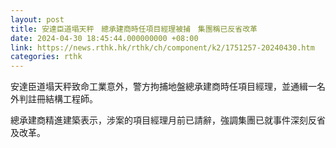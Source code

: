 ```yaml
---
layout: post
title: 安達臣道塌天秤　總承建商時任項目經理被捕　集團稱已反省改革
date: 2024-04-30 18:45:44.000000000 +08:00
link: https://news.rthk.hk/rthk/ch/component/k2/1751257-20240430.htm
categories: rthk
---
```


安達臣道塌天秤致命工業意外，警方拘捕地盤總承建商時任項目經理，並通緝一名外判註冊結構工程師。

總承建商精進建築表示，涉案的項目經理月前已請辭，強調集團已就事件深刻反省及改革。
